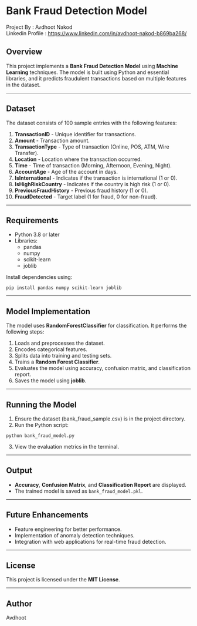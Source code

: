 # Bank Fraud Detection Model
Project By : Avdhoot Nakod<br>
Linkedin Profile : https://www.linkedin.com/in/avdhoot-nakod-b869ba268/ <br>
## Overview
This project implements a **Bank Fraud Detection Model** using **Machine Learning** techniques. The model is built using Python and essential libraries, and it predicts fraudulent transactions based on multiple features in the dataset.

---

## Dataset
The dataset consists of 100 sample entries with the following features:
1. **TransactionID** - Unique identifier for transactions.
2. **Amount** - Transaction amount.
3. **TransactionType** - Type of transaction (Online, POS, ATM, Wire Transfer).
4. **Location** - Location where the transaction occurred.
5. **Time** - Time of transaction (Morning, Afternoon, Evening, Night).
6. **AccountAge** - Age of the account in days.
7. **IsInternational** - Indicates if the transaction is international (1 or 0).
8. **IsHighRiskCountry** - Indicates if the country is high risk (1 or 0).
9. **PreviousFraudHistory** - Previous fraud history (1 or 0).
10. **FraudDetected** - Target label (1 for fraud, 0 for non-fraud).

---

## Requirements
- Python 3.8 or later
- Libraries:
  - pandas
  - numpy
  - scikit-learn
  - joblib

Install dependencies using:
```
pip install pandas numpy scikit-learn joblib
```

---

## Model Implementation
The model uses **RandomForestClassifier** for classification. It performs the following steps:
1. Loads and preprocesses the dataset.
2. Encodes categorical features.
3. Splits data into training and testing sets.
4. Trains a **Random Forest Classifier**.
5. Evaluates the model using accuracy, confusion matrix, and classification report.
6. Saves the model using **joblib**.

---

## Running the Model
1. Ensure the dataset (bank_fraud_sample.csv) is in the project directory.
2. Run the Python script:
```
python bank_fraud_model.py
```
3. View the evaluation metrics in the terminal.

---

## Output
- **Accuracy**, **Confusion Matrix**, and **Classification Report** are displayed.
- The trained model is saved as `bank_fraud_model.pkl`.

---

## Future Enhancements
- Feature engineering for better performance.
- Implementation of anomaly detection techniques.
- Integration with web applications for real-time fraud detection.

---

## License
This project is licensed under the **MIT License**.

---

## Author
Avdhoot

